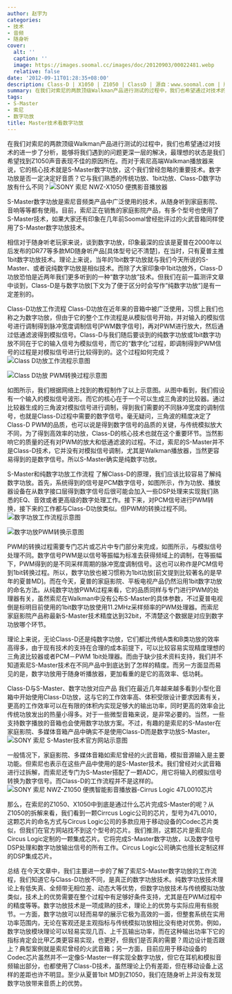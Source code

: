 ```yaml
---
author: 赵宇为
categories:
- 技术
- 音频
- 随身听
cover:
  alt: ''
  caption: ''
  image: https://images.soomal.cc/images/doc/20120903/00022481.webp
  relative: false
date: '2012-09-11T01:28:35+08:00'
description: Class-D | X1050 | Z1050 | ClassD | 源自：www.soomal.com | 版权：原创 |  平均/总评分：09.00/387
summary: 在我们对索尼的两款顶级Walkman产品进行测试的过程中，我们也希望通过对技术的进一步了分析，能够将我们遇到的问题更深一层的解决，最理想的状态是我们希望找到Z1050声音表现不佳的原因所在。对于索尼高端Walkman播放器来说，它的核心技术就是S-Master数字功放，这个我们曾经忽略的重要技术。数字功放是否一定决定好音质？
tags:
- S-Master
- 索尼
- 数字功放
title: Master技术看数字功放
---
```


在我们对索尼的两款顶级Walkman产品进行测试的过程中，我们也希望通过对技术的进一步了分析，能够将我们遇到的问题更深一层的解决，最理想的状态是我们希望找到Z1050声音表现不佳的原因所在。而对于索尼高端Walkman播放器来说，它的核心技术就是S-Master数字功放，这个我们曾经忽略的重要技术。数字功放是否一定决定好音质？它与我们熟悉的传统功放、1bit功放、Class-D数字功放有什么不同？![SONY 索尼 NWZ-X1050 便携影音播放器](https://images.soomal.cc/images/doc/20120903/00022480.webp)




S-Master数字功放是索尼音频类产品中广泛使用的技术，从随身听到家庭影院、音响等等都有使用。目前，索尼正在销售的家庭影院产品，有多个型号也使用了S-Master技术，如果大家还有印象在几年前Soomal曾经批评过的火武音箱同样使用了S-Master数字功放技术。

相信对于随身听老玩家来说，谈到数字功放，印象最深的应该是夏普在2000年以后发布的DR77等多款MD随身听产品[具体型号记不清楚]，在当时，只有夏普主推1bit数字功放技术。理论上来说，当年的1bit数字功放就与我们今天所说的S-Master、或者说纯数字功放是相似技术。而除了大家印象中1bit功放外，Class-D功放恐怕是近两年我们更多听到的一种“数字功放”技术。但我们在前一篇测评文章中谈到，Class-D是与数字功放[下文为了便于区分时会写作”纯数字功放“]是有一定差别的。

Class-D功放工作流程
Class-D功放在近年来的音箱中被广泛使用，习惯上我们也称之为数字功放，但由于它的整个工作流程是从模拟信号开始，并对输入的模拟信号进行调制得到脉冲宽度调制信号[PWM数字信号]，再对PWM进行放大，然后通过低通滤波得到模拟信号。Class-D与我们随后要谈到的纯数字功放或1bit数字功放不同在于它的输入信号为模拟信号，而它的“数字化”过程，即调制得到PWM信号的过程是对模拟信号进行比较得到的。这个过程如何完成？
![Class D功放工作流程示意图](https://images.soomal.cc/images/doc/20120910/00022700.webp)




![Class D功放 PWM转换过程示意图](https://images.soomal.cc/images/doc/20120910/00022699.webp)




如图所示，我们根据网络上找到的教程制作了以上示意图。从图中看到，我们假设有一个输入的模拟信号波形。而它的核心在于一个可以生成三角波的比较器。通过比较器生成的三角波对模拟信号进行调制，得到我们需要的不同脉冲宽度的调制信号，也就是Class-D过程中需要的数字信号。毫无疑问，三角波的精度决定了Class-D PWM的品质，也可以说是得到数字信号的品质的关键，与传统模拟放大不同，为了得到高效率的功放，Class-D的核心技术也就在这个重要环节。当然影响它的质量的还有对PWM的放大和低通滤波的过程。不过，索尼的S-Master并不是Class-D技术，它并没有对模拟信号调制，尤其是Walkman播放器，当然更容易得到的是数字信号。所以S-Master确实是纯数字功放。

S-Master和纯数字功放工作流程
了解Class-D的原理，我们应该比较容易了解纯数字功放。首先，系统得到的信号是PCM数字信号，如图所示，作为功放、播放器设备在从数字接口层得到数字信号后很可能会加入一些DSP处理来实现我们熟悉的EQ、音效或者更高级的数字处理工作。接下来，对PCM信号进行PWM转换，接下来的工作都与Class-D功放类似。但PWM的转换过程不同。
![数字功放工作流程示意图](https://images.soomal.cc/images/doc/20120910/00022701.webp)




![数字功放PWM转换示意图](https://images.soomal.cc/images/doc/20120910/00022712.webp)




PWM的转换过程需要专门芯片或芯片中专门部分来完成，如图所示，与模拟信号处理不同。数字信号PWM是以信号等振幅为标准去获得频域上的调制，在等振幅下，PWM得到的是不同采样周期的脉冲宽度调制信号。这也可以称作是PCM信号到1bit转换过程。所以，数字功放也被习惯称为1bit功放[前文提到比较著名的是早年的夏普MD]。而在今天，夏普的家庭影院、平板电视产品仍然沿用1bit数字功放的命名方法。从纯数字功放PWM过程来看，它的品质同样与专门进行PWM的处理器有关，虽然索尼在Walkman中没有公布S-Master的具体参数，不过夏普电视倒是标明目前使用的1bit数字功放使用11.2MHz采样频率的PWM处理器。而索尼家庭影院产品称最新S-Master技术精度达到32bit，不清楚这个数据是对应到数字功放哪个环节。

理论上来说，无论Class-D还是纯数字功放，它们都比传统A类和B类功放的效率高得多，由于现有技术的支持在合理的成本前提下，可以比较容易实现精度理想的三角波比较器或者PCM－PWM 1bit处理器。而由于缺少技术资料支持，我们并不知道索尼S-Master技术在不同产品中到底达到了怎样的精度。而另一方面显而易见的是，数字功放用于随身听播放器，更加看重的是它的高效率、低功耗。

Class-D与S-Master、数字功放对应产品
我们在最近几年越来越多看到小型化音箱中开始使用Class-D功放，这与它的工作效率高、体积受限设计要求因素有关，更高的工作效率可以在有限的体积内实现足够大的输出功率，同时更高的效率会比传统功放发出的热量小得多。对于一些微型音箱来说，是非常必要的。当然，一些支持数字播放的音箱也会使用数字功放方案。不过，有趣的是索尼的S-Master在家庭影院、多媒体音箱产品中确实不是使用Class-D而是数字功放S-Master。
![SONY 索尼 S-Master技术官方网站示意图](https://images.soomal.cc/images/doc/20120910/00022713.webp)




一般情况下，家庭影院、多媒体音箱如索尼曾经的火武音箱，模拟音源输入是主要功能。但索尼也表示在这些产品中使用的是S-Master技术。我们曾经对火武音箱进行过拆解，而索尼还专门为S-Master搭配了一颗ADC，用它将输入的模拟信号转换为数字信号。而Class-D的工作流程并不是这样的。
![SONY 索尼 NWZ-Z1050 便携智能影音播放器-Cirrus Logic 47L0010芯片](https://images.soomal.cc/images/doc/20120816/00021973.webp)




那么，在索尼的Z1050、X1050中到底是通过什么芯片完成S-Master的呢？从Z1050的拆解来看，我们看到一颗Cirrcus Logic公司的芯片，型号为47L0010，这颗芯片的命名方式与Circus Logic公司的多款应用于移动设备的Codec芯片类似，但我们在官方网站找不到这个型号的芯片。我们推测，这颗芯片是索尼向Circus Logic定制的一颗集成芯片。它将完成S-Master数字功放，以及数字信号DSP处理和数字功放输出信号的所有工作。Circus Logic公司确实也擅长定制这样的DSP集成芯片。

总结
在今天文章中，我们主要进一步的了解了索尼S-Master数字功放的工作流程，我们知道它与Class-D功放不同，是真正的数字功放技术。纯数字功放技术理论上有低失真、全频带无相位差、动态大等优势，但数字功放技术与传统模拟功放类似，技术上的优势需要在整个过程中有足够好条件支持，尤其是在PWM过程中的精度等等。数字功放技术是一项成熟的技术，理论上的优势与实际应用有些脱节。一方面，数字功放可以轻而易举的展示它极为高效的一面，但整套系统在实用功率范围内，无论在客观还是主观指标与传统模拟功放相比没有绝对优势。例如，数字功放模块理论可以轻易实现几百、上千瓦输出功率，而在这种输出功率下它的指标肯定会比甲乙类更容易实现，也更好，但我们是否真的需要？周边设计能否跟上？典型案例就是索尼曾经的火武音箱；另一方面，目前应用于移动设备的Codec芯片虽然并不一定像S-Master一样实现全数字功放，但它在耳机和模拟音频输出部分，也都使用了Class-D技术，虽然理论上仍有差距，但在移动设备上这样的差距也许不明显。至少从夏普1bit MD到Z1050，我们在随身听上并没有发现数字功放带来音质上的优势。